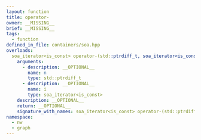 ```yaml
---
layout: function
title: operator-
owner: __MISSING__
brief: __MISSING__
tags:
  - function
defined_in_file: containers/soa.hpp
overloads:
  soa_iterator<is_const> operator-(std::ptrdiff_t, soa_iterator<is_const>):
    arguments:
      - description: __OPTIONAL__
        name: n
        type: std::ptrdiff_t
      - description: __OPTIONAL__
        name: i
        type: soa_iterator<is_const>
    description: __OPTIONAL__
    return: __OPTIONAL__
    signature_with_names: soa_iterator<is_const> operator-(std::ptrdiff_t n, soa_iterator<is_const> i)
namespace:
  - nw
  - graph
---
```

